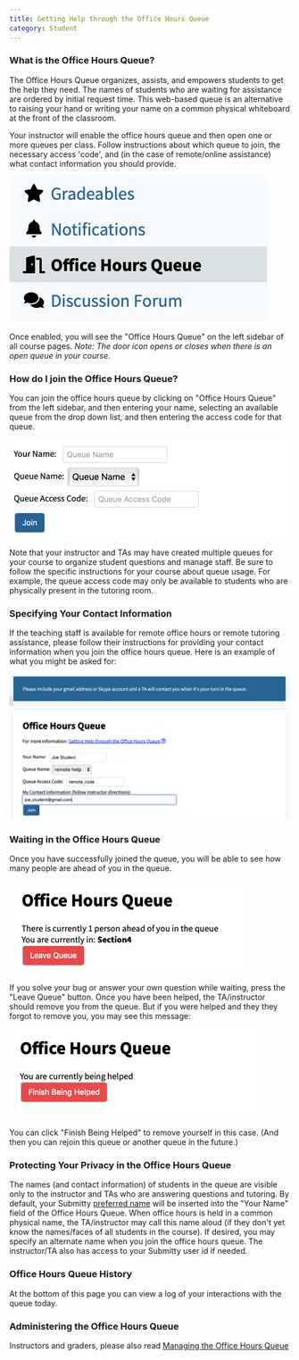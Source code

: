 ```yaml
---
title: Getting Help through the Office Hours Queue
category: Student
---
```




### What is the Office Hours Queue?

The Office Hours Queue organizes, assists, and empowers students to
get the help they need.  The names of students who are waiting for
assistance are ordered by initial request time.  This web-based queue
is an alternative to raising your hand or writing your name on a
common physical whiteboard at the front of the classroom.

Your instructor will enable the office hours queue and then open one
or more queues per class.  Follow instructions about which queue to
join, the necessary access 'code', and (in the case of remote/online
assistance) what contact information you should provide.

![](/images/queue/queue_menu.png)

Once enabled, you will see the "Office Hours Queue" on the left
sidebar of all course pages.  *Note: The door icon opens or closes
when there is an open queue in your course.*



### How do I join the Office Hours Queue?

You can join the office hours queue by clicking on "Office Hours
Queue" from the left sidebar, and then entering your name, selecting
an available queue from the drop down list, and then entering the
access code for that queue.

![](/images/queue/queue_join.png)

Note that your instructor and TAs may have created
multiple queues for your course to organize student questions and
manage staff.  Be sure to follow the specific instructions for your
course about queue usage.  For example, the queue access code may only
be available to students who are physically present in the tutoring
room.


### Specifying Your Contact Information

If the teaching staff is available for remote office hours or remote
tutoring assistance, please follow their instructions for providing
your contact information when you join the office hours queue.  Here
is an example of what you might be asked for:

![](/images/queue/queue_remote_access_code.png)


### Waiting in the Office Hours Queue

Once you have successfully joined the queue, you will be able to see
how many people are ahead of you in the queue.

![](/images/queue/queue_waiting.png)

If you solve your bug or answer your own question while waiting, press
the "Leave Queue" button.  Once you have been helped, the
TA/instructor should remove you from the queue.  But if you were
helped and they they forgot to remove you, you may see this message:

![](/images/queue/queue_helping.png)

You can click "Finish Being Helped" to remove yourself in this case.
(And then you can rejoin this queue or another queue in the future.)


### Protecting Your Privacy in the Office Hours Queue

The names (and contact information) of students in the queue are
visible only to the instructor and TAs who are answering questions and
tutoring.  By default, your Submitty
[preferred name](../student#how-can-i-change-my-preferred-name) will be
inserted into the "Your Name" field of the Office Hours Queue.
When office
hours is held in a common physical name, the TA/instructor may call
this name aloud (if they don't yet know the names/faces of all
students in the course).
If desired, you
may specify an alternate name when you join the office hours queue.
The instructor/TA also has access to your
Submitty user id if needed.

### Office Hours Queue History

At the bottom of this page you can view a log of your interactions with the queue today.


### Administering the Office Hours Queue

Instructors and graders, please also read [Managing the Office Hours Queue](../grader/queue)
